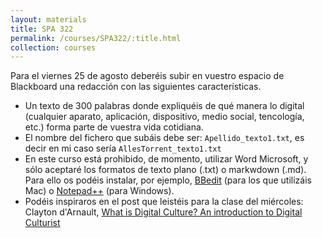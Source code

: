 ```yaml
---
layout: materials
title: SPA 322
permalink: /courses/SPA322/:title.html
collection: courses
---
```


Para el viernes 25 de agosto deberéis subir en vuestro espacio de Blackboard una redacción con las siguientes características. 

- Un texto de 300 palabras donde expliquéis de qué manera lo digital (cualquier aparato, aplicación, dispositivo, medio social, tencología, etc.) forma parte de vuestra vida cotidiana. 
- El nombre del fichero que subáis debe ser: `Apellido_texto1.txt`, es decir en mi caso sería `AllesTorrent_texto1.txt`
- En este curso está prohibido, de momento, utilizar Word Microsoft, y sólo aceptaré los formatos de texto plano (.txt) o markwdown (.md). Para ello os podéis instalar, por ejemplo, [BBedit](https://www.barebones.com/products/bbedit/) (para los que utilizáis Mac) o [Notepad++](https://notepad-plus-plus.org/) (para Windows). 
- Podéis inspiraros en el post que leistéis para la clase del miércoles: Clayton d'Arnault, [What is Digital Culture? An introduction to Digital Culturist](https://digitalculturist.com/what-is-digital-culture-5cbe91bfad1b)